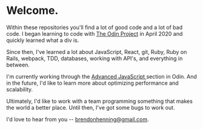 
<div>
<h1>Welcome.</h1>

Within these repositories you'll find a lot of good code and a lot of bad code. I began learning to code with <a href='theodinproject.com'> The Odin Project</a> in April 2020 and quickly learned what a div is. 

Since then, I've learned a lot about JavaScript, React, git, Ruby, Ruby on Rails, webpack, TDD, databases, working with API's, and everything in between. 

I'm currently working through the <a href='https://www.theodinproject.com/courses/javascript'> Advanced JavaScript </a> section in Odin. And in the future,
I'd like to learn more about optimizing performance and scalability. 

Ultimately, I'd like to work with a team programming something that makes the world a better place. Until then, I've got some bugs to work out. 

I'd love to hear from you -- brendonhenning@gmail.com.
</div>
